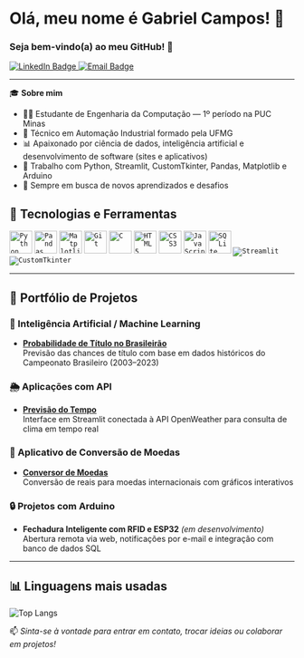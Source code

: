 # Olá, meu nome é **Gabriel Campos**! 👋  
### Seja bem-vindo(a) ao meu GitHub! 🚀

<p align="left">
  <a href="https://www.linkedin.com/in/gabrielcamposdev" target="_blank">
    <img src="https://img.shields.io/badge/LinkedIn-0077B5?style=for-the-badge&logo=linkedin&logoColor=white" alt="LinkedIn Badge"/>
  </a>
  <a href="mailto:gabriel_campos8@hotmail.com" target="_blank">
    <img src="https://img.shields.io/badge/Email-D14836?style=for-the-badge&logo=gmail&logoColor=white" alt="Email Badge"/>
  </a>
</p>

---

🎓 **Sobre mim**  
- 👨‍💻 Estudante de Engenharia da Computação — 1º período na PUC Minas  
- 🧠 Técnico em Automação Industrial formado pela UFMG  
- 📊 Apaixonado por ciência de dados, inteligência artificial e desenvolvimento de software (sites e aplicativos)  
- 🔧 Trabalho com Python, Streamlit, CustomTkinter, Pandas, Matplotlib e Arduino  
- 🚀 Sempre em busca de novos aprendizados e desafios  


## 🚀 Tecnologias e Ferramentas

<code><img src="https://cdn.jsdelivr.net/gh/devicons/devicon/icons/python/python-original.svg" width="40" height="40" title="Python"/></code>
<code><img src="https://cdn.jsdelivr.net/gh/devicons/devicon/icons/pandas/pandas-original.svg" width="40" height="40" title="Pandas"/></code>
<code><img src="https://cdn.jsdelivr.net/gh/devicons/devicon/icons/matplotlib/matplotlib-original.svg" width="40" height="40" title="Matplotlib"/></code>
<code><img src="https://cdn.jsdelivr.net/gh/devicons/devicon/icons/git/git-original.svg" width="40" height="40" title="Git"/></code>
<code><img src="https://cdn.jsdelivr.net/gh/devicons/devicon/icons/c/c-original.svg" width="40" height="40" title="C"/></code>
<code><img src="https://cdn.jsdelivr.net/gh/devicons/devicon/icons/html5/html5-original.svg" width="40" height="40" title="HTML5"/></code>
<code><img src="https://cdn.jsdelivr.net/gh/devicons/devicon/icons/css3/css3-original.svg" width="40" height="40" title="CSS3"/></code>
<code><img src="https://cdn.jsdelivr.net/gh/devicons/devicon/icons/javascript/javascript-original.svg" width="40" height="40" title="JavaScript"/></code>
<code><img src="https://cdn.jsdelivr.net/gh/devicons/devicon/icons/sqlite/sqlite-original.svg" width="40" height="40" title="SQLite"/></code>
<code><img src="https://img.shields.io/badge/Streamlit-FF4B4B?style=flat-square&logo=streamlit&logoColor=white" title="Streamlit"/></code>
<code><img src="https://img.shields.io/badge/CustomTkinter-2E2E2E?style=flat-square&logo=python&logoColor=white" title="CustomTkinter"/></code>

---

## 📂 Portfólio de Projetos

### 🧠 Inteligência Artificial / Machine Learning  
- [**Probabilidade de Título no Brasileirão**](https://github.com/gabrielcampos-dev/brasileirao-ml-campeao)  
  Previsão das chances de título com base em dados históricos do Campeonato Brasileiro (2003–2023)

### 🌦️ Aplicações com API  
- [**Previsão do Tempo**](https://github.com/gabrielcampos-dev/previsao-tempo)  
  Interface em Streamlit conectada à API OpenWeather para consulta de clima em tempo real

### 💱 Aplicativo de Conversão de Moedas  
- [**Conversor de Moedas**](https://github.com/gabrielcampos-dev/conversor-moedas)  
  Conversão de reais para moedas internacionais com gráficos interativos

### 🔒 Projetos com Arduino  
- **Fechadura Inteligente com RFID e ESP32** *(em desenvolvimento)*  
  Abertura remota via web, notificações por e-mail e integração com banco de dados SQL

---

## 📊 Linguagens mais usadas

![Top Langs](https://github-readme-stats.vercel.app/api/top-langs/?username=devgabrielcmps&layout=compact&theme=tokyonight)

📫 _Sinta-se à vontade para entrar em contato, trocar ideias ou colaborar em projetos!_
